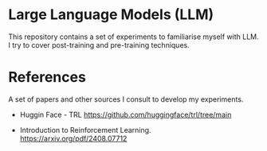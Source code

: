 # Large Language Models (LLM)

This repository contains a set of experiments to familiarise myself with LLM. I try to cover post-training and pre-training techniques.

# References

A set of papers and other sources I consult to develop my experiments.

* Huggin Face - TRL https://github.com/huggingface/trl/tree/main

* Introduction to Reinforcement Learning. https://arxiv.org/pdf/2408.07712


